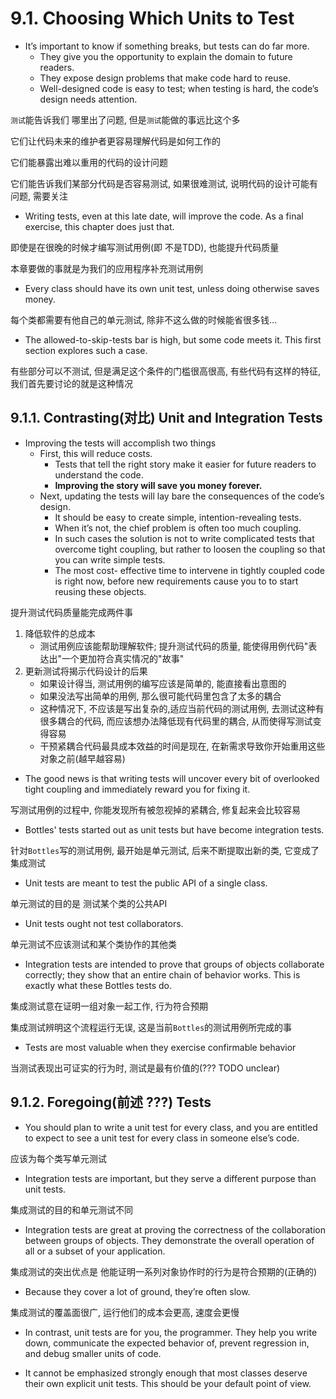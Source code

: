 # 9.1. Choosing Which Units to Test

+ It’s important to know if something breaks, but tests can do far more.
    + They give you the opportunity to explain the domain to future readers.
    + They expose design problems that make code hard to reuse.
    + Well-designed code is easy to test; when testing is hard, the code’s design needs attention.

`测试`能告诉我们 哪里出了问题, 但是`测试`能做的事远比这个多

它们让代码未来的维护者更容易理解代码是如何工作的

它们能暴露出难以重用的代码的设计问题

它们能告诉我们某部分代码是否容易测试, 如果很难测试, 说明代码的设计可能有问题, 需要关注

+ Writing tests, even at this late date, will improve the code. As a final exercise, this chapter does just that.

即使是在很晚的时候才编写测试用例(即 不是TDD), 也能提升代码质量

本章要做的事就是为我们的应用程序补充测试用例

+ Every class should have its own unit test, unless doing otherwise saves money.

每个类都需要有他自己的单元测试, 除非不这么做的时候能省很多钱...

+ The allowed-to-skip-tests bar is high, but some code meets it. This first section explores such a case.

有些部分可以不测试, 但是满足这个条件的门槛很高很高, 有些代码有这样的特征, 我们首先要讨论的就是这种情况

## 9.1.1. Contrasting(对比) Unit and Integration Tests

+ Improving the tests will accomplish two things
    + First, this will reduce costs.
        + Tests that tell the right story make it easier for future readers to understand the code.
        + **Improving the story will save you money forever.**
    + Next, updating the tests will lay bare the consequences of the code’s design.
        + It should be easy to create simple, intention-revealing tests.
        + When it’s not, the chief problem is often too much coupling.
        + In such cases the solution is not to write complicated tests that overcome tight coupling, but rather to loosen the coupling so that you can write simple tests.
        + The most cost- effective time to intervene in tightly coupled code is right now, before new requirements cause you to to start reusing these objects.

提升测试代码质量能完成两件事

1. 降低软件的总成本
    + 测试用例应该能帮助理解软件; 提升测试代码的质量, 能使得用例代码"表达出"一个更加符合真实情况的"故事"
2. 更新测试将揭示代码设计的后果
    + 如果设计得当, 测试用例的编写应该是简单的, 能直接看出意图的
    + 如果没法写出简单的用例, 那么很可能代码里包含了太多的耦合
    + 这种情况下, 不应该是写出复杂的,适应当前代码的测试用例, 去测试这种有很多耦合的代码, 而应该想办法降低现有代码里的耦合, 从而使得写测试变得容易
    + 干预紧耦合代码最具成本效益的时间是现在, 在新需求导致你开始重用这些对象之前(越早越容易)

+ The good news is that writing tests will uncover every bit of overlooked tight coupling and immediately reward you for fixing it.

写测试用例的过程中, 你能发现所有被忽视掉的紧耦合, 修复起来会比较容易

+ Bottles' tests started out as unit tests but have become integration tests.

针对`Bottles`写的测试用例, 最开始是单元测试, 后来不断提取出新的类, 它变成了集成测试

+ Unit tests are meant to test the public API of a single class.

单元测试的目的是 测试某个类的公共API

+ Unit tests ought not test collaborators.

单元测试不应该测试和某个类协作的其他类

+ Integration tests are intended to prove that groups of objects collaborate correctly; they show that an entire chain of behavior works. This is exactly what these Bottles tests do.

集成测试意在证明一组对象一起工作, 行为符合预期

集成测试辨明这个流程运行无误, 这是当前`Bottles`的测试用例所完成的事

+ Tests are most valuable when they exercise confirmable behavior

当测试表现出可证实的行为时, 测试是最有价值的(??? TODO unclear)

## 9.1.2. Foregoing(前述 ???) Tests

+ You should plan to write a unit test for every class, and you are entitled to expect to see a unit test for every class in someone else’s code.

应该为每个类写单元测试

+ Integration tests are important, but they serve a different purpose than unit tests.

集成测试的目的和单元测试不同

+ Integration tests are great at proving the correctness of the collaboration between groups of objects. They demonstrate the overall operation of all or a subset of your application.

集成测试的突出优点是 他能证明一系列对象协作时的行为是符合预期的(正确的)

+ Because they cover a lot of ground, they’re often slow.

集成测试的覆盖面很广, 运行他们的成本会更高, 速度会更慢

+ In contrast, unit tests are for you, the programmer. They help you write down, communicate the expected behavior of, prevent regression in, and debug smaller units of code.

+ It cannot be emphasized strongly enough that most classes deserve their own explicit unit tests. This should be your default point of view.









